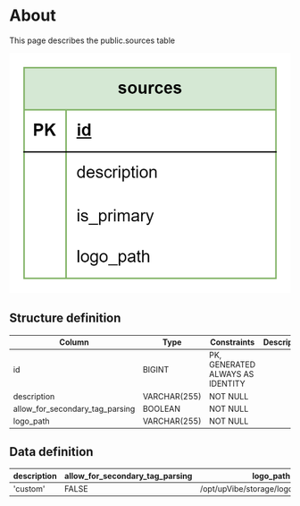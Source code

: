# About

This page describes the public.sources table

![alt text](sources.png)

## Structure definition

| Column | Type | Constraints | Description |
| - | - | - | - |
| id | BIGINT | PK, GENERATED ALWAYS AS IDENTITY |
| description | VARCHAR(255) | NOT NULL |
| allow_for_secondary_tag_parsing | BOOLEAN | NOT NULL |
| logo_path | VARCHAR(255) | NOT NULL |

## Data definition 

| description | allow_for_secondary_tag_parsing | logo_path |
| - | - | - |
| 'custom' | FALSE | /opt/upVibe/storage/logos/custom.svg |